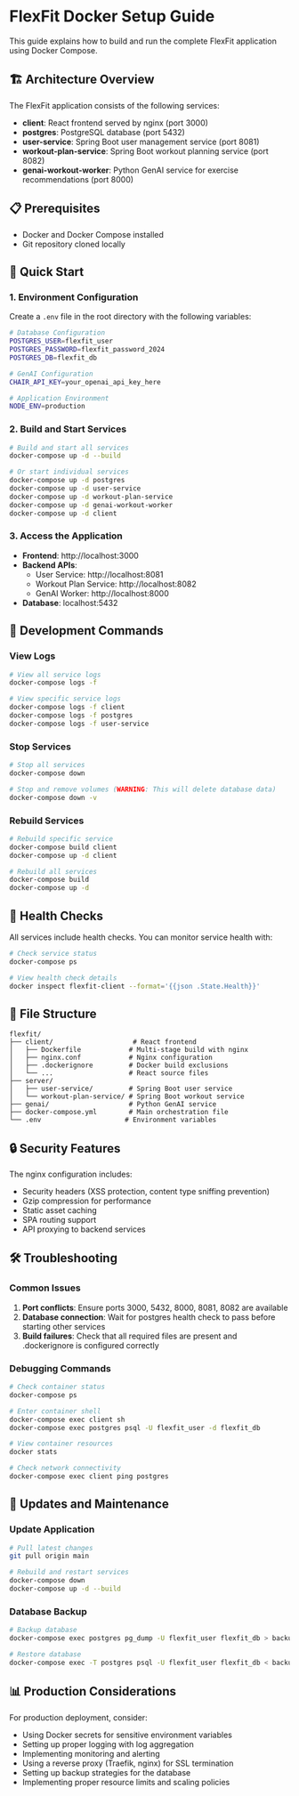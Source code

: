 # FlexFit Docker Setup Guide

This guide explains how to build and run the complete FlexFit application using Docker Compose.

## 🏗️ Architecture Overview

The FlexFit application consists of the following services:

- **client**: React frontend served by nginx (port 3000)
- **postgres**: PostgreSQL database (port 5432)
- **user-service**: Spring Boot user management service (port 8081)
- **workout-plan-service**: Spring Boot workout planning service (port 8082)
- **genai-workout-worker**: Python GenAI service for exercise recommendations (port 8000)

## 📋 Prerequisites

- Docker and Docker Compose installed
- Git repository cloned locally

## 🚀 Quick Start

### 1. Environment Configuration

Create a `.env` file in the root directory with the following variables:

```bash
# Database Configuration
POSTGRES_USER=flexfit_user
POSTGRES_PASSWORD=flexfit_password_2024
POSTGRES_DB=flexfit_db

# GenAI Configuration
CHAIR_API_KEY=your_openai_api_key_here

# Application Environment
NODE_ENV=production
```

### 2. Build and Start Services

```bash
# Build and start all services
docker-compose up -d --build

# Or start individual services
docker-compose up -d postgres
docker-compose up -d user-service
docker-compose up -d workout-plan-service
docker-compose up -d genai-workout-worker
docker-compose up -d client
```

### 3. Access the Application

- **Frontend**: http://localhost:3000
- **Backend APIs**:
  - User Service: http://localhost:8081
  - Workout Plan Service: http://localhost:8082
  - GenAI Worker: http://localhost:8000
- **Database**: localhost:5432

## 🔧 Development Commands

### View Logs
```bash
# View all service logs
docker-compose logs -f

# View specific service logs
docker-compose logs -f client
docker-compose logs -f postgres
docker-compose logs -f user-service
```

### Stop Services
```bash
# Stop all services
docker-compose down

# Stop and remove volumes (WARNING: This will delete database data)
docker-compose down -v
```

### Rebuild Services
```bash
# Rebuild specific service
docker-compose build client
docker-compose up -d client

# Rebuild all services
docker-compose build
docker-compose up -d
```

## 🏥 Health Checks

All services include health checks. You can monitor service health with:

```bash
# Check service status
docker-compose ps

# View health check details
docker inspect flexfit-client --format='{{json .State.Health}}'
```

## 📁 File Structure

```
flexfit/
├── client/                    # React frontend
│   ├── Dockerfile            # Multi-stage build with nginx
│   ├── nginx.conf            # Nginx configuration
│   ├── .dockerignore         # Docker build exclusions
│   └── ...                   # React source files
├── server/
│   ├── user-service/         # Spring Boot user service
│   └── workout-plan-service/ # Spring Boot workout service
├── genai/                    # Python GenAI service
├── docker-compose.yml        # Main orchestration file
└── .env                     # Environment variables
```

## 🔒 Security Features

The nginx configuration includes:
- Security headers (XSS protection, content type sniffing prevention)
- Gzip compression for performance
- Static asset caching
- SPA routing support
- API proxying to backend services

## 🛠️ Troubleshooting

### Common Issues

1. **Port conflicts**: Ensure ports 3000, 5432, 8000, 8081, 8082 are available
2. **Database connection**: Wait for postgres health check to pass before starting other services
3. **Build failures**: Check that all required files are present and .dockerignore is configured correctly

### Debugging Commands

```bash
# Check container status
docker-compose ps

# Enter container shell
docker-compose exec client sh
docker-compose exec postgres psql -U flexfit_user -d flexfit_db

# View container resources
docker stats

# Check network connectivity
docker-compose exec client ping postgres
```

## 🔄 Updates and Maintenance

### Update Application
```bash
# Pull latest changes
git pull origin main

# Rebuild and restart services
docker-compose down
docker-compose up -d --build
```

### Database Backup
```bash
# Backup database
docker-compose exec postgres pg_dump -U flexfit_user flexfit_db > backup.sql

# Restore database
docker-compose exec -T postgres psql -U flexfit_user flexfit_db < backup.sql
```

## 📊 Production Considerations

For production deployment, consider:
- Using Docker secrets for sensitive environment variables
- Setting up proper logging with log aggregation
- Implementing monitoring and alerting
- Using a reverse proxy (Traefik, nginx) for SSL termination
- Setting up backup strategies for the database
- Implementing proper resource limits and scaling policies 